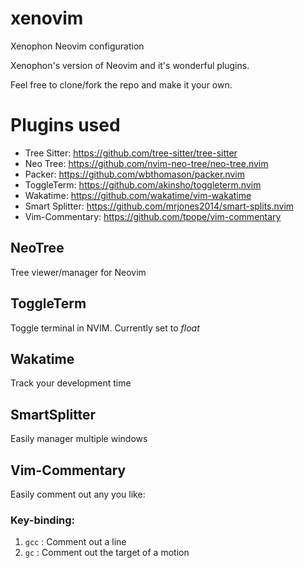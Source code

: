 # xenovim
Xenophon Neovim configuration

Xenophon's version of Neovim and it's wonderful plugins.

Feel free to clone/fork the repo and make it your own.

# Plugins used
* Tree Sitter: https://github.com/tree-sitter/tree-sitter
* Neo Tree: https://github.com/nvim-neo-tree/neo-tree.nvim
* Packer: https://github.com/wbthomason/packer.nvim
* ToggleTerm: https://github.com/akinsho/toggleterm.nvim
* Wakatime: https://github.com/wakatime/vim-wakatime
* Smart Splitter: https://github.com/mrjones2014/smart-splits.nvim
* Vim-Commentary: https://github.com/tpope/vim-commentary

## NeoTree
Tree viewer/manager for Neovim

## ToggleTerm
Toggle terminal in NVIM. Currently set to *float*

## Wakatime
Track your development time

## SmartSplitter
Easily manager multiple windows

## Vim-Commentary
Easily comment out any you like:

### Key-binding:
1. `gcc` : Comment out a line
2. `gc` : Comment out the target of a motion

